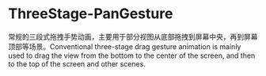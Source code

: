 # ThreeStage-PanGesture
常规的三段式拖拽手势动画，主要用于部分视图从底部拖拽到屏幕中央，再到屏幕顶部等场景。Conventional three-stage drag gesture animation is mainly used to drag the view from the bottom to the center of the screen, and then to the top of the screen and other scenes.
